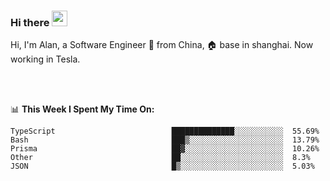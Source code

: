 ### Hi there <img src="https://media.giphy.com/media/hvRJCLFzcasrR4ia7z/giphy.gif" width="25px">

<!-- ![visitors](https://visitor-badge.glitch.me/badge?page_id=dislfyer.dislfyer) -->

Hi, I'm Alan, a Software Engineer 🚀 from China, 🏠 base in shanghai. Now working in Tesla.

<br/>
<br/>

📊 **This Week I Spent My Time On:**


<!--START_SECTION:waka-->

```text
TypeScript                          ██████████████░░░░░░░░░░░  55.69%
Bash                                ███▒░░░░░░░░░░░░░░░░░░░░░  13.79%
Prisma                              ██▓░░░░░░░░░░░░░░░░░░░░░░  10.26%
Other                               ██░░░░░░░░░░░░░░░░░░░░░░░  8.3%
JSON                                █▒░░░░░░░░░░░░░░░░░░░░░░░  5.03%
```

<!--END_SECTION:waka-->

<!--
**About Me:**
 -->
